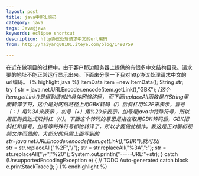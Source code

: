 ```yaml
---
layout: post
title: java中URL编码
category: java
tags: Java@java
keywords: eclipse shortcut
description: http协议处理请求中文的url编码
from: http://haiyang08101.iteye.com/blog/1490759

---
```

在近在做项目的过程中，由于客户那边服务器上提供的有很多中文结构目录。请求要的地址不能正常运行显示出来。下面来分享一下我对http协议处理请求中文的url编码。 
{% highlight java %}
ItemData item =new ItemData();
String str;		
try {
    str = java.net.URLEncoder.encode(item.getLink(),"GBK");
    /*这个item.getLink()是得到请求的具体网络路径， 而下面replaceAll函数是在String里面转译字符，这个是对网络路径上用GBK转码（/）后斜杠用%2F来表示，冒号（：）用%3A来表示 ，加号（+）用%20来表示，加号是java中特殊符号，所以用正则表达式双斜杠（//）。下面这个转码的意思是指在取用GBK转码后，GBK把斜杠和冒号，加号等特殊符号都给转译了，所以才要做此操作。我这是正对解析视频文件而做的，大部分的只需上面写到的str=java.net.URLEncoder.encode(item.getLink(),"GBK");就可以*/\
    str = str.replaceAll("%2F","/");
    str = str.replaceAll("%3A",":");
    str = str.replaceAll("\\+","%20");
    System.out.println("-----URL:"+str);
} catch (UnsupportedEncodingException e) {
    // TODO Auto-generated catch block
		e.printStackTrace();
}
{% endhighlight %}
